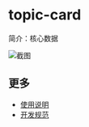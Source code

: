 # topic-card

简介：核心数据

![截图](https://img.alicdn.com/tfs/TB1xH9df5qAXuNjy1XdXXaYcVXa-1796-290.png)

## 更多

* [使用说明](http://gitlab.alibaba-inc.com/ice/notes/issues/830)
* [开发规范](http://gitlab.alibaba-inc.com/ice/notes/issues/830)
